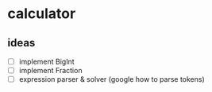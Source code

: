 # calculator

## ideas
- [ ] implement BigInt
- [ ] implement Fraction 
- [ ] expression parser & solver (google how to parse tokens)
